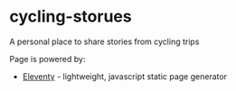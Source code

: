 # cycling-storues

A personal place to share stories from cycling trips

Page is powered by:

- [Eleventy](https://www.11ty.dev/) - lightweight, javascript static page generator
